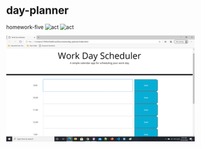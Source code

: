 # day-planner
homework-five
![act](https://github.com/bashkimereqi100/homework-five/blob/main/assets/css/day-planner3.gif)
![act](https://github.com/bashkimereqi100/homework-five/blob/main/assets/css/day-planner1.gif)

![](screenshot.jpg)
